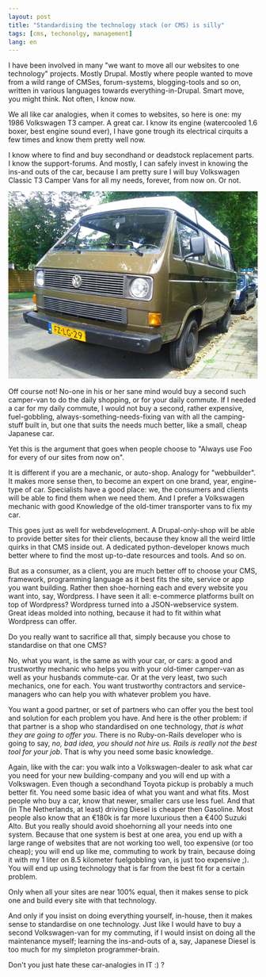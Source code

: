 ```yaml
---
layout: post
title: "Standardising the technology stack (or CMS) is silly"
tags: [cms, techonolgy, management]
lang: en
---
```



I have been involved in many "we want to move all our websites to one
technology" projects. Mostly Drupal. Mostly where people wanted to move
from a wild range of CMSes, forum-systems, blogging-tools and so on,
written in various languages towards everything-in-Drupal. Smart move,
you might think. Not often, I know now.

We all like car analogies, when it comes to websites, so here is one: my
1986 Volkswagen T3 camper. A great car. I know its engine (watercooled
1.6 boxer, best engine sound ever), I have gone trough its electrical
cirquits a few times and know them pretty well now.

I know where to find and buy secondhand or deadstock
replacement parts. I know the support-forums. And mostly, I can safely invest in knowing
the ins-and outs of the car, because I am pretty sure I will buy
Volkswagen Classic T3 Camper Vans for all my needs, forever, from now on. Or not.

![Busje](/images/inline/busje.jpg)

Off course not! No-one in his or her sane mind would buy a second such
camper-van to do the daily shopping, or for your daily commute. If I needed
a car for my daily commute, I would not buy a second,  rather expensive, fuel-gobbling,
always-something-needs-fixing van with all the camping-stuff built in, 
but one that suits the needs much better, like a small, cheap Japanese car.

Yet this is the argument that goes when people choose to "Always use Foo for every of our sites from now on".

It is different if you are a mechanic, or auto-shop. Analogy for
"webbuilder". It makes more sense then, to become an expert on one
brand, year, engine-type of car. Specialists have a good place: we, the
consumers and clients will be able to find them when we need them. And I
prefer a Volkswagen mechanic with good Knowledge of the old-timer
transporter vans to fix my car.

This goes just as well for webdevelopment. A Drupal-only-shop will
be able to provide better sites for their clients,
because they know all the weird little quirks in that CMS inside out. 
A dedicated python-developer knows much better where to find the most 
up-to-date resources and tools. And so on.

But as a consumer, as a client, you are much better off to choose your
CMS, framework, programming language as it best fits the site, service or app you
want building. Rather then shoe-horning each and every website you want
into, say, Wordpress. I have seen it all: e-commerce platforms built on
top of Wordpress? Wordpress turned into a JSON-webservice system. Great ideas molded into
nothing, because it had to fit within what Wordpress can offer.

Do you really want to sacrifice all that, simply because you chose to standardise on that one CMS?

No, what you want, is the same as with your car, or cars: a good
and trustworthy mechanic who helps you with your old-timer camper-van as
well as your husbands commute-car. Or at the very least, two such
mechanics, one for each. You want trustworthy contractors and
service-managers who can help you with whatever problem you have.

You want a good partner, or set of partners who can offer you the best
tool and solution for each problem you have. And here is the other
problem: if that partner is a shop who standardised on one technology,
*that is what they are going to offer you*. There is no Ruby-on-Rails
developer who is going to say, *no, bad idea, you should not hire us.
Rails is really not the best tool for your job*. That is why you need
some basic knowledge. 

Again, like with the car: you walk into a Volkswagen-dealer to ask what
car you need for your new building-company and you will end up with a
Volkswagen. Even though a secondhand Toyota pickup is probably a much
better fit. You need some basic idea of what you want and what fits.
Most people who buy a car, know that newer, smaller cars use less fuel.
And that (in The Netherlands, at least) driving Diesel is cheaper then
Gasoline. Most people also know that an €180k is far more
luxurious then a €400 Suzuki Alto. But you really should avoid
shoehorning all your needs into one system. Because that one system is
best at one area, you end up with a large range of websites that are not
working too well, too expensive (or too cheap); you will end up like me,
commuting to work by train, because doing it with my 1 liter
on 8.5 kilometer fuelgobbling van, is just too expensive ;). You will
end up using technology that is far from the best fit for a certain
problem.

Only when all your sites are near 100% equal, then it
makes sense to pick one and build every site with that technology. 

And only if you insist on doing everything yourself, in-house, then it
makes sense to standardise on one technology. Just like I would have to
buy a second Volkswagen-van for my commuting, if I would insist on doing
all the maintenance myself; learning the ins-and-outs of a, say, Japanese
Diesel is too much for my simpleton programmer-brain.

Don't you just hate these car-analogies in IT :) ?
